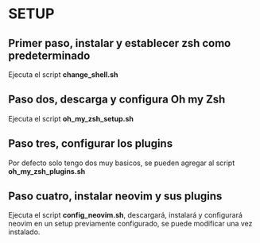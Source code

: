 # SETUP

## Primer paso, instalar y establecer zsh como predeterminado

Ejecuta el script **change_shell.sh**

## Paso dos, descarga y configura Oh my Zsh

Ejecuta el script **oh_my_zsh_setup.sh**

## Paso tres, configurar los plugins

Por defecto solo tengo dos muy basicos, se pueden agregar al script **oh_my_zsh_plugins.sh**

## Paso cuatro, instalar neovim y sus plugins

Ejecuta el script **config_neovim.sh**, descargará, instalará y configurará neovim en un setup previamente configurado, se puede modificar una vez instalado.
